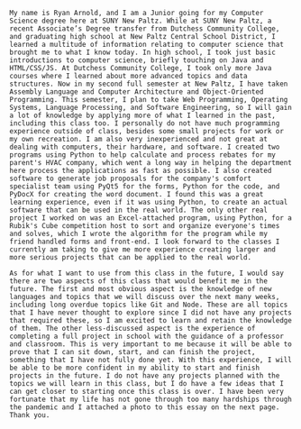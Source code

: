     My name is Ryan Arnold, and I am a Junior going for my Computer Science degree here at SUNY New Paltz. While at SUNY New Paltz, a recent Associate’s Degree transfer from Dutchess Community College, and graduating high school at New Paltz Central School District, I learned a multitude of information relating to computer science that brought me to what I know today. In high school, I took just basic introductions to computer science, briefly touching on Java and HTML/CSS/JS. At Dutchess Community College, I took only more Java courses where I learned about more advanced topics and data structures. Now in my second full semester at New Paltz, I have taken Assembly Language and Computer Architecture and Object-Oriented Programming. This semester, I plan to take Web Programming, Operating Systems, Language Processing, and Software Engineering, so I will gain a lot of knowledge by applying more of what I learned in the past, including this class too. I personally do not have much programming experience outside of class, besides some small projects for work or my own recreation. I am also very inexperienced and not great at dealing with computers, their hardware, and software. I created two programs using Python to help calculate and process rebates for my parent's HVAC company, which went a long way in helping the department here process the applications as fast as possible. I also created software to generate job proposals for the company's comfort specialist team using PyQt5 for the forms, Python for the code, and PyDocX for creating the word document. I found this was a great learning experience, even if it was using Python, to create an actual software that can be used in the real world. The only other real project I worked on was an Excel-attached program, using Python, for a Rubik's Cube competition host to sort and organize everyone's times and solves, which I wrote the algorithm for the program while my friend handled forms and front-end. I look forward to the classes I currently am taking to give me more experience creating larger and more serious projects that can be applied to the real world. 

    As for what I want to use from this class in the future, I would say there are two aspects of this class that would benefit me in the future. The first and most obvious aspect is the knowledge of new languages and topics that we will discuss over the next many weeks, including long overdue topics like Git and Node. These are all topics that I have never thought to explore since I did not have any projects that required these, so I am excited to learn and retain the knowledge of them. The other less-discussed aspect is the experience of completing a full project in school with the guidance of a professor and classroom. This is very important to me because it will be able to prove that I can sit down, start, and can finish the project, something that I have not fully done yet. With this experience, I will be able to be more confident in my ability to start and finish projects in the future. I do not have any projects planned with the topics we will learn in this class, but I do have a few ideas that I can get closer to starting once this class is over. I have been very fortunate that my life has not gone through too many hardships through the pandemic and I attached a photo to this essay on the next page. Thank you.